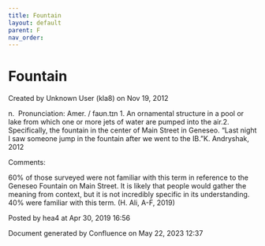 ```yaml
---
title: Fountain
layout: default
parent: F
nav_order:
---
```


# Fountain

Created by  Unknown User (kla8) on Nov 19, 2012

n.  Pronunciation: Amer. / faʊn.tɪn 1. An ornamental structure in a pool or lake from which one or more jets of water are pumped into the air.2. Specifically, the fountain in the center of Main Street in Geneseo. “Last night I saw someone jump in the fountain after we went to the IB.”K. Andryshak, 2012

Comments:

60% of those surveyed were not familiar with this term in reference to the Geneseo Fountain on Main Street. It is likely that people would gather the meaning from context, but it is not incredibly specific in its understanding. 40% were familiar with this term. (H. Ali, A-F, 2019)

Posted by hea4 at Apr 30, 2019 16:56

Document generated by Confluence on May 22, 2023 12:37


